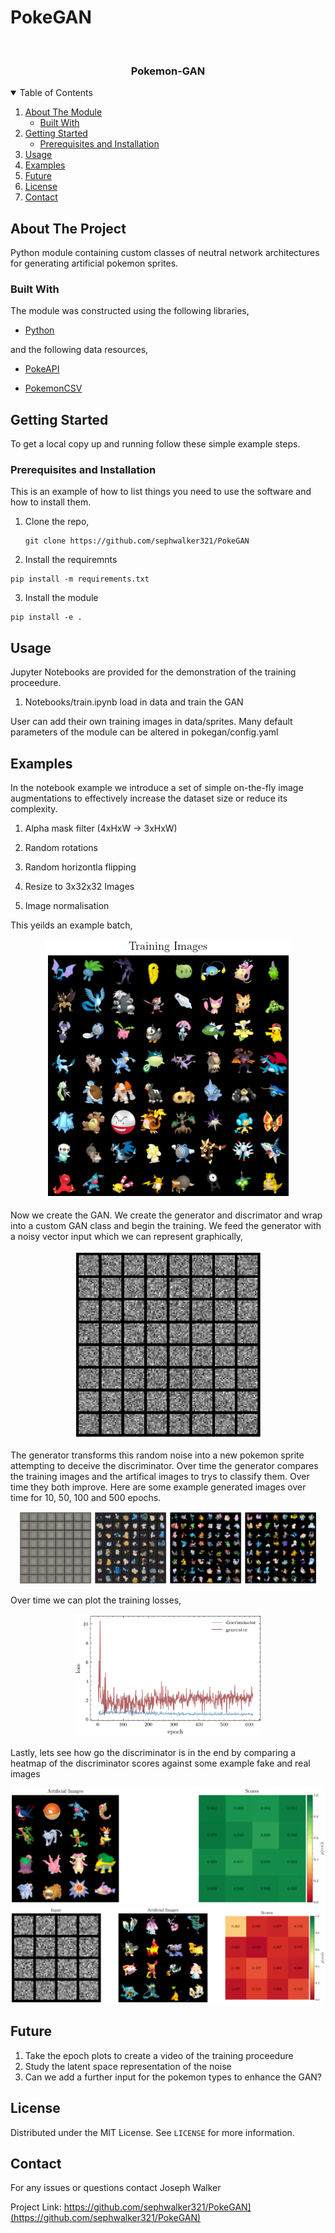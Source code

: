 # PokeGAN
<br />
<p align="center">
  <a href="https://github.com/sephwalker321/PokeGAN">
  </a>
  <h3 align="center">Pokemon-GAN</h3>
</p>


<!-- TABLE OF CONTENTS -->
<details open="open">
  <summary>Table of Contents</summary>
  <ol>
    <li>
      <a href="#about-the-project">About The Module</a>
      <ul>
        <li><a href="#built-with">Built With</a></li>
      </ul>
    </li>
    <li>
      <a href="#getting-started">Getting Started</a>
      <ul>
        <li><a href="#prerequisites">Prerequisites and Installation</a></li>
      </ul>
    </li>
    <li><a href="#usage">Usage</a></li>
    <li><a href="#examples">Examples</a></li>
    <li><a href="#future">Future</a></li>
    <li><a href="#license">License</a></li>
    <li><a href="#contact">Contact</a></li>
  </ol>
</details>


<!-- ABOUT THE PROJECT -->
## About The Project

<p align="center">
  <a href="https://github.com/sephwalker321/PokeGAN">
  </a>
</p>

Python module containing custom classes of neutral network architectures for generating artificial pokemon sprites.

### Built With

The module was constructed using the following libraries,
* [Python](https://www.python.org/)

and the following data resources,

* [PokeAPI](https://github.com/PokeAPI/sprites)

* [PokemonCSV](https://www.kaggle.com/datasets/rounakbanik/pokemon)

<!-- GETTING STARTED -->
## Getting Started

To get a local copy up and running follow these simple example steps.

### Prerequisites and Installation

This is an example of how to list things you need to use the software and how to install them.

1. Clone the repo,
   ```
   git clone https://github.com/sephwalker321/PokeGAN
   ```

2. Install the requiremnts
  ```
  pip install -m requirements.txt
  ```
3. Install the module
  ```
  pip install -e .
  ```

<!-- USAGE EXAMPLES -->
## Usage
Jupyter Notebooks are provided for the demonstration of the training proceedure. 

1. Notebooks/train.ipynb load in data and train the GAN

User can add their own training images in data/sprites. Many default parameters of the module can be altered in pokegan/config.yaml

## Examples
In the notebook example we introduce a set of simple on-the-fly image augmentations to effectively increase the dataset size or reduce its complexity.

1. Alpha mask filter (4xHxW -> 3xHxW)

2. Random rotations

3. Random horizontla flipping

4. Resize to 3x32x32 Images

5. Image normalisation

This yeilds an example batch,

<p align="center">
<img src="assets/batch.png">
</p>

Now we create the GAN. We create the generator and discrimator and wrap into a custom GAN class and begin the training. We feed the generator with a noisy vector input which we can represent graphically, 

<p align="center">
<img src="assets/Noise.png" width="60%">
</p>

The generator transforms this random noise into a new pokemon sprite attempting to deceive the discriminator. Over time the generator compares the training images and the artifical images to trys to classify them. Over time they both improve.
Here are some example generated images over time for 10, 50, 100 and 500 epochs.

<p align="center">
<img src="assets/00010.png" width="23%"> <img src="assets/00050.png" width="23%"> <img src="assets/00100.png" width="23%"> <img src="assets/00500.png" width="23%">
</p>

Over time we can plot the training losses, 

<p align="center">
<img src="assets/training_loss.png" width="60%">
</p>

Lastly, lets see how go the discriminator is in the end by comparing a heatmap of the discriminator scores against some example fake and real images

<p align="center">
<img src="assets/training_images.png">
<img src="assets/artificial_images.png">
</p>

<!-- FUTURE -->
## Future
1. Take the epoch plots to create a video of the training proceedure
2. Study the latent space representation of the noise
3. Can we add a further input for the pokemon types to enhance the GAN?

<!-- LICENSE -->
## License

Distributed under the MIT License. See `LICENSE` for more information.


<!-- CONTACT -->
## Contact

For any issues or questions contact Joseph Walker

Project Link: https://github.com/sephwalker321/PokeGAN](https://github.com/sephwalker321/PokeGAN)
